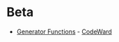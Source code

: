 # Beta
* [Generator Functions](/codewars/solutions/java/Beta/Generator%20Functions) - [CodeWard](https://www.codewars.com/kata/59e7c7e5fc3c49d93f0000d3)